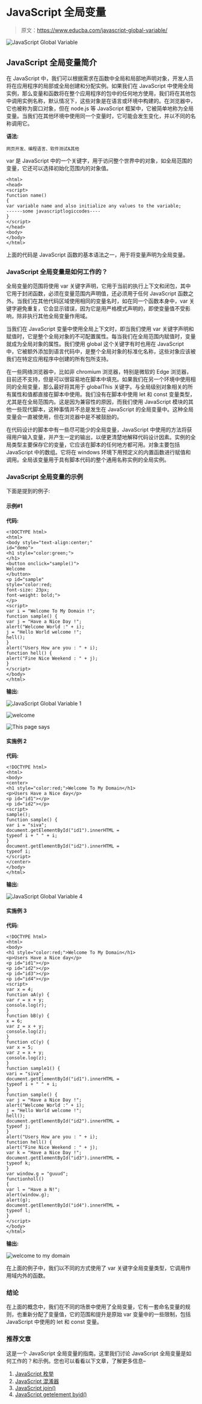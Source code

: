 # JavaScript 全局变量

> 原文：<https://www.educba.com/javascript-global-variable/>

![JavaScript Global Variable](img/1c0f6743529dfe6921bc4e6fdab0043f.png)



## JavaScript 全局变量简介

在 JavaScript 中，我们可以根据需求在函数中全局和局部地声明对象，开发人员将在应用程序的局部或全局创建和分配实例。如果我们在 JavaScript 中使用全局实例，那么变量和函数将在整个应用程序的包中的任何地方使用，我们将在其他包中调用实例名称，默认情况下，这些对象是在语言或环境中构建的。在浏览器中，它也被称为窗口对象，但在 node.js 等 JavaScript 框架中，它被简单地称为全局变量。当我们在其他环境中使用同一个变量时，它可能会发生变化，并以不同的名称调用它。

**语法:**

<small>网页开发、编程语言、软件测试&其他</small>

var 是 JavaScript 中的一个关键字，用于访问整个世界中的对象，如全局范围的变量，它还可以选择初始化范围内的对象值。

```
<html>
<head>
<script>
function name()
{
var variable name and also initialize any values to the variable;
------some javascriptlogiccodes----
}
</script>
</head>
<body>
</body>
</html>
```

上面的代码是 JavaScript 函数的基本语法之一，用于将变量声明为全局变量。

### JavaScript 全局变量是如何工作的？

全局变量的范围将使用 var 关键字声明，它用于当前的执行上下文和闭包，其中它用于封闭函数，必须在变量范围内声明值，还必须用于任何 JavaScript 函数之外。当我们在其他代码区域使用相同的变量名时，如在同一个函数本身中，var 关键字避免重复，它会显示错误，因为它是用严格模式声明的，即使变量值不受影响，除非执行其他全局变量作用域。

当我们在 JavaScript 变量中使用全局上下文时，即当我们使用 var 关键字声明和赋值时，它是整个全局对象的不可配置属性。每当我们在全局范围内赋值时，变量就成为全局对象的属性。我们使用 global 这个关键字有时也用在 JavaScript 中，它被额外添加到语言代码中，是整个全局对象的标准化名称，这些对象应该被我们在特定应用程序中创建的所有包所支持。

在一些网络浏览器中，比如非 chromium 浏览器，特别是微软的 Edge 浏览器，目前还不支持，但是可以很容易地在脚本中填充。如果我们在另一个环境中使用相同的全局变量，那么最好将其用于 globalThis 关键字。与全局级别对象相关的所有属性和值都直接在脚本中使用。我们没有在脚本中使用 let 和 const 变量类型，尤其是在全局范围内。这是因为兼容性的原因，而我们使用 JavaScript 模块的其他一些现代脚本，这种事情并不总是发生在 JavaScript 的全局变量中。这种全局变量会一直被使用，但在浏览器中是不被鼓励的。

在代码设计的脚本中有一些尽可能少的全局变量，JavaScript 中使用的方法将获得用户输入变量，并产生一定的输出，以便更清楚地解释代码设计因素。实例的全局类型主要保存它的变量，它应该在脚本的任何地方都可用。对象主要包括 JavaScript 中的数组。它将在 windows 环境下用预定义的内置函数进行赋值和调用。全局该变量用于具有脚本代码的整个通用名称实例的全局实例。

### JavaScript 全局变量的示例

下面是提到的例子:

#### 示例#1

**代码:**

```
<!DOCTYPE html>
<html>
<body style="text-align:center;"
id="demo">
<h1 style="color:green;">
</h1>
<button onclick="sample()">
Welcome
</button>
<p id="sample"
style="color:red;
font-size: 23px;
font-weight: bold;">
</p>
<script>
var i = "Welcome To My Domain !";
function sample() {
var j = "Have a Nice Day !";
alert("Welcome World :" + i);
j = "Hello World welcome !";
hell();
}
alert("Users How are you : " + i);
function hell() {
alert("Fine Nice Weekend : " + j);
}
</script>
</body>
</html>
```

**输出:**

![JavaScript Global Variable 1](img/82f59b50fff6e53c2031abb5587c22df.png)



![welcome](img/e4e097339c22992bf0aefdb8b45bad7b.png)



![This page says](img/942fc4d9d8de9915196f557945a9f88c.png)



#### 实施例 2

**代码:**

```
<!DOCTYPE html>
<html>
<body>
<center>
<h1 style="color:red;">Welcome To My Domain</h1>
<p>Users Have a Nice day</p>
<p id="id1"></p>
<p id="id2"></p>
<script>
sample();
function sample() {
var i = "siva";
document.getElementById("id1").innerHTML =
typeof i + " " + i;
}
document.getElementById("id2").innerHTML =
typeof i;
</script>
</center>
</body>
</html>
```

**输出:**

![JavaScript Global Variable 4](img/dc93464854bc12a1a576e7c1d685eb6b.png)



#### 实施例 3

**代码:**

```
<!DOCTYPE html>
<html>
<body>
<h1 style="color:red;">Welcome To My Domain</h1>
<p>Users Have a Nice day</p>
<p id="id1"></p>
<p id="id2"></p>
<p id="id3"></p>
<p id="id4"></p>
<script>
var x = 4;
function aA(y) {
var r = x + y;
console.log(r);
}
function bB(y) {
x = 6;
var z = x + y;
console.log(z);
}
function cC(y) {
var x = 5;
var z = x + y;
console.log(z);
}
function sample1() {
vari = "siva";
document.getElementById("id1").innerHTML =
typeof i + " " + i;
}
function sample() {
var j = "Have a Nice Day !";
alert("Welcome World :" + i);
j = "Hello World welcome !";
hell();
document.getElementById("id2").innerHTML =
typeof j;
}
alert("Users How are you : " + i);
function hell() {
alert("Fine Nice Weekend : " + j);
var k = "Have a Nice Day !";
document.getElementById("id3").innerHTML =
typeof k;
}
var window.g = "guuud";
functionholl()
{
var l = "Have a N!";
alert(window.g);
alert(g);
document.getElementById("id4").innerHTML =
typeof l;
}
</script>
</body>
</html>
```

**输出:**

![welcome to my domain](img/d730a580cd07721400778423ba3eec52.png)



在上面的例子中，我们以不同的方式使用了 var 关键字全局变量类型，它调用作用域内外的函数。

### 结论

在上面的概念中，我们在不同的场景中使用了全局变量，它有一套命名变量的规则，也重新分配了变量值，它的范围和提升是原始 var 变量中的一些限制，包括 JavaScript 中使用的 let 和 const 变量。

### 推荐文章

这是一个 JavaScript 全局变量的指南。这里我们讨论 JavaScript 全局变量是如何工作的？和示例。您也可以看看以下文章，了解更多信息–

1.  [JavaScript 枚举](https://www.educba.com/javascript-enum/)
2.  [JavaScript 混淆器](https://www.educba.com/javascript-obfuscator/)
3.  [JavaScript join()](https://www.educba.com/javascript-join/)
4.  [JavaScript getelement byid()](https://www.educba.com/javascript-getelementbyid/)





